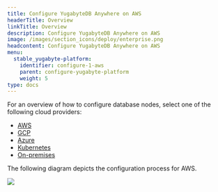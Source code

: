 ```yaml
---
title: Configure YugabyteDB Anywhere on AWS
headerTitle: Overview
linkTitle: Overview
description: Configure YugabyteDB Anywhere on AWS
image: /images/section_icons/deploy/enterprise.png
headcontent: Configure YugabyteDB Anywhere on AWS
menu:
  stable_yugabyte-platform:
    identifier: configure-1-aws
    parent: configure-yugabyte-platform
    weight: 5
type: docs
---
```


For an overview of how to configure database nodes, select one of the following cloud providers:

<ul class="nav nav-tabs-alt nav-tabs-yb">

  <li>
    <a href="../aws/" class="nav-link active">
      <i class="fa-brands fa-aws"></i>
      AWS
    </a>
  </li>

  <li>
    <a href="../gcp/" class="nav-link">
      <i class="fa-brands fa-google" aria-hidden="true"></i>
      GCP
    </a>
  </li>

  <li>
    <a href="../azure/" class="nav-link">
      <i class="fa-brands fa-windows" aria-hidden="true"></i>
      Azure
    </a>
  </li>

  <li>
    <a href="../kubernetes/" class="nav-link">
      <i class="fa-regular fa-dharmachakra" aria-hidden="true"></i>
      Kubernetes
    </a>
  </li>

  <li>
    <a href="../onprem/" class="nav-link">
      <i class="fa-solid fa-building"></i>
      On-premises
    </a>
  </li>

</ul>

The following diagram depicts the configuration process for AWS.

<div class="image-with-map">
<img src="/images/ee/flowchart/yb-configure-aws.png" usemap="#image-map">

<map name="image-map">
    <area alt="Admin user" title="Admin user" href="../../create-admin-user/" coords="290,262,609,317" shape="rect" style=" width: 38%; height: 6%; top: 27%; left: 31%; ">
    <area alt="AWS provider" title="AWS provider" href="../../set-up-cloud-provider/aws/" coords="275,370,635,424" shape="rect" style=" width: 42%; height: 6%; top: 38.3%; left: 29%; ">
    <area alt="AWS provider - pre reqs" title="AWS provider - pre reqs" href="../../set-up-cloud-provider/aws/#prerequisites" coords="224,474,674,649" shape="rect" style=" width: 50%; height: 19%; top: 49.3%; left: 25%; ">
    <area alt="AWS provider - configure cloud provider" title="AWS provider - configure cloud provider" href="../../set-up-cloud-provider/aws/#configure-aws" coords="302,703,602,793" shape="rect" style=" width: 34%; height: 10%; top: 73%; left: 33%; ">
</map>
</div>
